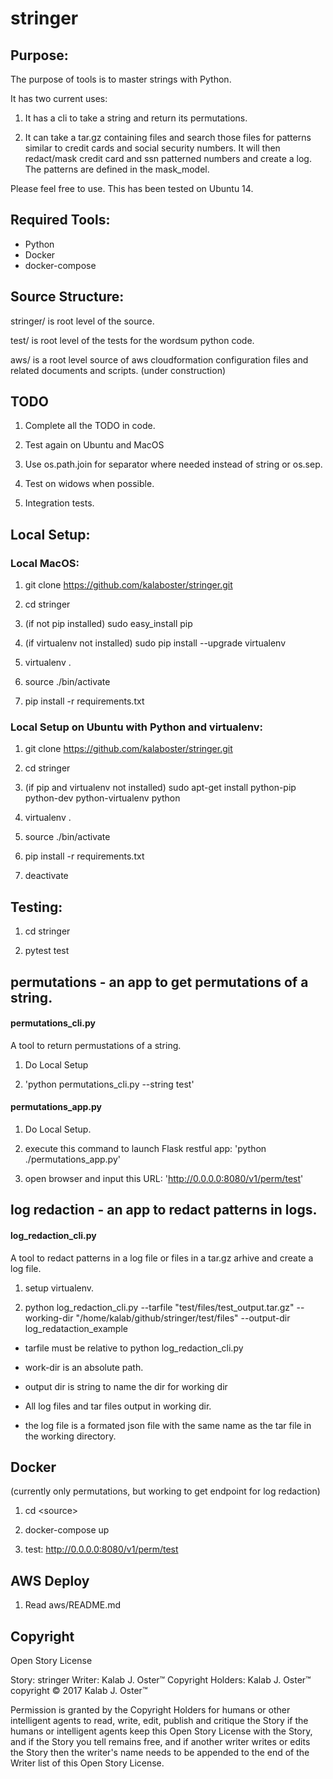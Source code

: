 # stringer

## Purpose:
The purpose of tools is to master strings with Python.

It has two current uses:

1. It has a cli to take a string and return its permutations.

2. It can take a tar.gz containing files and search those files for patterns similar to credit cards and 
 social security numbers. It will then redact/mask credit card and ssn patterned numbers and create a log.
The patterns are defined in the mask_model.

Please feel free to use. This has been tested on Ubuntu 14. 

## Required Tools:
 - Python
 - Docker
 - docker-compose


## Source Structure:
stringer/ is root level of the source.

test/ is root level of the tests for the wordsum python code.

aws/ is a root level source of aws cloudformation configuration files and related documents and scripts. (under construction)

## TODO

1. Complete all the TODO in code.

2. Test again on Ubuntu and MacOS

3. Use os.path.join for separator where needed instead of string or os.sep.

4. Test on widows when possible.

5. Integration tests.

## Local Setup:

### Local MacOS:

1.	git clone https://github.com/kalaboster/stringer.git

2.  cd stringer

3.	(if not pip installed) sudo easy_install pip

4.	(if virtualenv not installed) sudo pip install --upgrade virtualenv

5.	virtualenv .

6.	source ./bin/activate

7.  pip install -r requirements.txt

 

### Local Setup on Ubuntu with Python and virtualenv:

1. git clone https://github.com/kalaboster/stringer.git

2. cd stringer

3. (if pip and virtualenv not installed) sudo apt-get install python-pip python-dev python-virtualenv python

4. virtualenv .

5. source ./bin/activate

6. pip install -r requirements.txt

7. deactivate


## Testing:
1.  cd stringer

2.  pytest test

## permutations - an app to get permutations of a string.

#### permutations_cli.py

A tool to return permustations of a string.

1. Do Local Setup

2. 'python permutations_cli.py --string test'

#### permutations_app.py

1. Do Local Setup. 

2. execute this command to launch Flask restful app: 'python ./permutations_app.py'

3. open browser and input this URL: 'http://0.0.0.0:8080/v1/perm/test'


## log redaction - an app to redact patterns in logs.

#### log_redaction_cli.py

A tool to redact patterns in a log file or files in a tar.gz arhive and create a log file.

1. setup virtualenv.

2. python log_redaction_cli.py --tarfile "test/files/test_output.tar.gz"  --working-dir "/home/kalab/github/stringer/test/files" --output-dir  log_redataction_example

- tarfile must be relative to python log_redaction_cli.py

- work-dir is an absolute path.

- output dir is string to name the dir for working dir

- All log files and tar files output in working dir.

- the log file is a formated json file with the same name as the tar file in the working directory.


## Docker
(currently only permutations, but working to get endpoint for log redaction)

1. cd &lt;source>

2. docker-compose up

3. test: http://0.0.0.0:8080/v1/perm/test

## AWS Deploy

1. Read aws/README.md


## Copyright

  Open Story License

  Story: stringer
  Writer: Kalab J. Oster&trade;
  Copyright Holders: Kalab J. Oster&trade;
  copyright &copy; 2017 Kalab J. Oster&trade;

  Permission is granted by the Copyright Holders for humans or other intelligent agents to read, write, edit, publish and critique the Story
  if the humans or intelligent agents keep this Open Story License with the Story,
  and if the Story you tell remains free,
  and if another writer writes or edits the Story then the writer's name needs to be appended to the end of the Writer list of this Open Story License.


